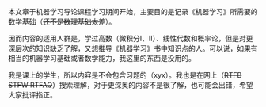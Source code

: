 本文章于机器学习导论课程学习期间开始，主要目的是记录《机器学习》所需要的数学基础（~~还不是数理基础太差~~）。


因而内容的适用人群是，学过高数（微积分I、II）、线性代数和概率论，但是对更深层次的知识缺乏了解，又想推导《机器学习》书中知识点的人。可以说，如果有相当的机器学习基础或者数学能力，我这里的东西是没用的。


我是课上的学生，所以内容是不会包含习题的（xyx）。我也是在网上（~~RTFB STFW RTFAQ~~）搜索理解，对于更深奥的内容不是很了解，也可能会出错，希望大家批评指正。
